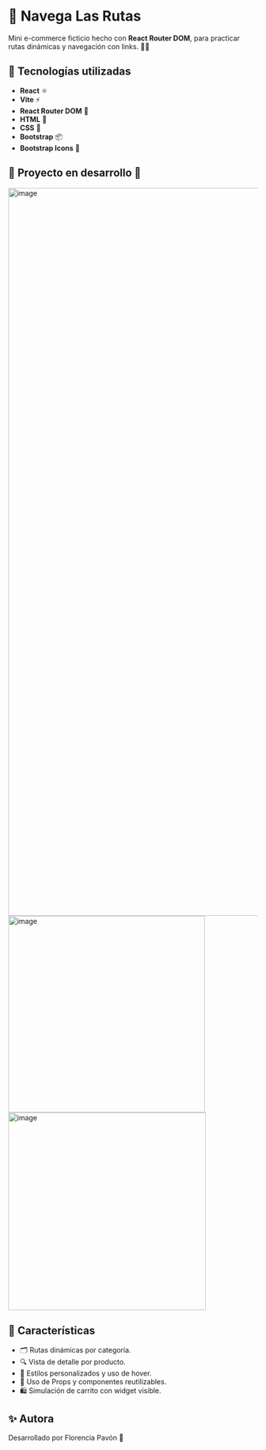 # 🧭 Navega Las Rutas

Mini e-commerce ficticio hecho con **React Router DOM**, para practicar rutas dinámicas y navegación con links. 🛒✨  

## 🚀 Tecnologías utilizadas  
- **React** ⚛️  
- **Vite** ⚡  
- **React Router DOM** 🧭  
- **HTML** 📝  
- **CSS** 🎨  
- **Bootstrap** 📦  
- **Bootstrap Icons** 🎯  

## 🚧 **Proyecto en desarrollo** 🚧  
<img width="1470" alt="image" src="https://github.com/user-attachments/assets/fbe6eb33-7abf-4f5b-8da3-beed6d54a2e6" />

<img width="397" alt="image" src="https://github.com/user-attachments/assets/aa0e80a9-61fb-4c3e-9c29-b8a682a50c05" />
<img width="399" alt="image" src="https://github.com/user-attachments/assets/0c7e32ad-ac6b-44b1-80b1-a75a204a8731" />





## 🚀 Características
- 🗂️ Rutas dinámicas por categoría.
- 🔍 Vista de detalle por producto.
- 💅 Estilos personalizados y uso de hover.
- 🎠 Uso de Props y componentes reutilizables.
- 🛍️ Simulación de carrito con widget visible.

## ✨ Autora  
Desarrollado por Florencia Pavón 🚀
